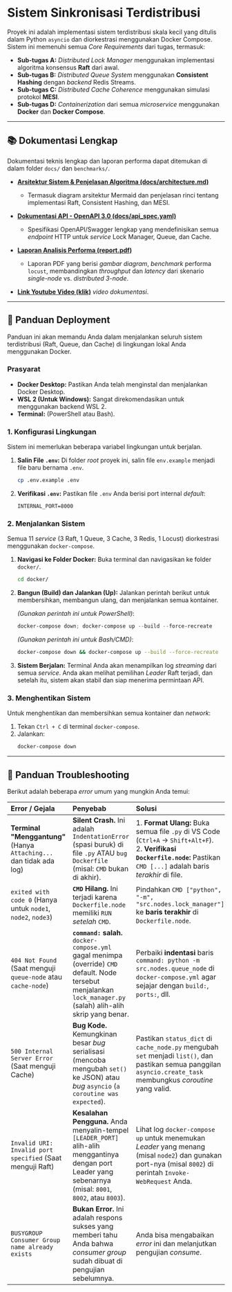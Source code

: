 # Sistem Sinkronisasi Terdistribusi

Proyek ini adalah implementasi sistem terdistribusi skala kecil yang ditulis dalam Python `asyncio` dan diorkestrasi menggunakan Docker Compose. Sistem ini memenuhi semua *Core Requirements* dari tugas, termasuk:

* **Sub-tugas A:** *Distributed Lock Manager* menggunakan implementasi algoritma konsensus **Raft** dari awal.
* **Sub-tugas B:** *Distributed Queue System* menggunakan **Consistent Hashing** dengan *backend* Redis Streams.
* **Sub-tugas C:** *Distributed Cache Coherence* menggunakan simulasi protokol **MESI**.
* **Sub-tugas D:** *Containerization* dari semua *microservice* menggunakan **Docker** dan **Docker Compose**.

---

## 📚 Dokumentasi Lengkap

Dokumentasi teknis lengkap dan laporan performa dapat ditemukan di dalam folder `docs/` dan `benchmarks/`.

* **[Arsitektur Sistem & Penjelasan Algoritma (docs/architecture.md)](docs/architecture.md)**
    * Termasuk diagram arsitektur Mermaid dan penjelasan rinci tentang implementasi Raft, Consistent Hashing, dan MESI.

* **[Dokumentasi API - OpenAPI 3.0 (docs/api_spec.yaml)](docs/api_spec.yaml)**
    * Spesifikasi OpenAPI/Swagger lengkap yang mendefinisikan semua *endpoint* HTTP untuk *service* Lock Manager, Queue, dan Cache.

* **[Laporan Analisis Performa (report.pdf)](report_11221019_Azhari_Rambe.pdf)**
    * Laporan PDF yang berisi *gambar diagram*, *benchmark* performa `locust`, membandingkan *throughput* dan *latency* dari skenario *single-node* vs. *distributed 3-node*.
 
* **[Link Youtube Video (klik)](http://https://youtu.be/ITxsfpPtZD8)**
    *video dokumentasi*.

---

## 🚀 Panduan Deployment

Panduan ini akan memandu Anda dalam menjalankan seluruh sistem terdistribusi (Raft, Queue, dan Cache) di lingkungan lokal Anda menggunakan Docker.

### Prasyarat

* **Docker Desktop:** Pastikan Anda telah menginstal dan menjalankan Docker Desktop.
* **WSL 2 (Untuk Windows):** Sangat direkomendasikan untuk menggunakan backend WSL 2.
* **Terminal:** (PowerShell atau Bash).

### 1. Konfigurasi Lingkungan

Sistem ini memerlukan beberapa variabel lingkungan untuk berjalan.

1.  **Salin File `.env`:**
    Di folder *root* proyek ini, salin file `env.example` menjadi file baru bernama `.env`.
    ```bash
    cp .env.example .env
    ```

2.  **Verifikasi `.env`:**
    Pastikan file `.env` Anda berisi port internal *default*:
    ```env
    INTERNAL_PORT=8000
    ```

### 2. Menjalankan Sistem

Semua 11 *service* (3 Raft, 1 Queue, 3 Cache, 3 Redis, 1 Locust) diorkestrasi menggunakan `docker-compose`.

1.  **Navigasi ke Folder Docker:**
    Buka terminal dan navigasikan ke folder `docker/`.
    ```bash
    cd docker/
    ```

2.  **Bangun (Build) dan Jalankan (Up):**
    Jalankan perintah berikut untuk membersihkan, membangun ulang, dan menjalankan semua kontainer.

    *(Gunakan perintah ini untuk PowerShell)*:
    ```powershell
    docker-compose down; docker-compose up --build --force-recreate
    ```

    *(Gunakan perintah ini untuk Bash/CMD)*:
    ```bash
    docker-compose down && docker-compose up --build --force-recreate
    ```

3.  **Sistem Berjalan:**
    Terminal Anda akan menampilkan log *streaming* dari semua *service*. Anda akan melihat pemilihan *Leader* Raft terjadi, dan setelah itu, sistem akan stabil dan siap menerima permintaan API.

### 3. Menghentikan Sistem

Untuk menghentikan dan membersihkan semua kontainer dan *network*:
1.  Tekan `Ctrl + C` di terminal `docker-compose`.
2.  Jalankan:
    ```bash
    docker-compose down
    ```

---

## 🧐 Panduan Troubleshooting

Berikut adalah beberapa *error* umum yang mungkin Anda temui:

| Error / Gejala | Penyebab | Solusi |
| :--- | :--- | :--- |
| **Terminal "Menggantung"** (Hanya `Attaching...` dan tidak ada log) | **Silent Crash.** Ini adalah `IndentationError` (spasi buruk) di file `.py` ATAU `bug` `Dockerfile` (misal: `CMD` bukan di akhir). | 1. **Format Ulang:** Buka semua file `.py` di VS Code (`Ctrl+A` -> `Shift+Alt+F`).<br/>2. **Verifikasi `Dockerfile.node`:** Pastikan `CMD [...]` adalah baris *terakhir* di file. |
| `exited with code 0` (Hanya untuk `node1`, `node2`, `node3`) | **`CMD` Hilang.** Ini terjadi karena `Dockerfile.node` memiliki `RUN` *setelah* `CMD`. | Pindahkan `CMD ["python", "-m", "src.nodes.lock_manager"]` ke **baris terakhir** di `Dockerfile.node`. |
| `404 Not Found` (Saat menguji `queue-node` atau `cache-node`) | **`command:` salah.** `docker-compose.yml` gagal menimpa (override) `CMD` default. Node tersebut menjalankan `lock_manager.py` (salah) alih-alih skrip yang benar. | Perbaiki **indentasi** baris `command: python -m src.nodes.queue_node` di `docker-compose.yml` agar sejajar dengan `build:`, `ports:`, dll. |
| `500 Internal Server Error` (Saat menguji Cache) | **Bug Kode.** Kemungkinan besar *bug* serialisasi (mencoba mengubah `set()` ke JSON) atau *bug* `asyncio` (`a coroutine was expected`). | Pastikan `status_dict` di `cache_node.py` mengubah `set` menjadi `list()`, dan pastikan semua panggilan `asyncio.create_task` membungkus *coroutine* yang valid. |
| `Invalid URI: Invalid port specified` (Saat menguji Raft) | **Kesalahan Pengguna.** Anda menyalin-tempel `[LEADER_PORT]` alih-alih menggantinya dengan port Leader yang sebenarnya (misal: `8001`, `8002`, atau `8003`). | Lihat log `docker-compose up` untuk menemukan *Leader* yang menang (misal `node2`) dan gunakan port-nya (misal `8002`) di perintah `Invoke-WebRequest` Anda. |
| `BUSYGROUP Consumer Group name already exists` | **Bukan Error.** Ini adalah respons sukses yang memberi tahu Anda bahwa *consumer group* sudah dibuat di pengujian sebelumnya. | Anda bisa mengabaikan *error* ini dan melanjutkan pengujian *consume*. |

